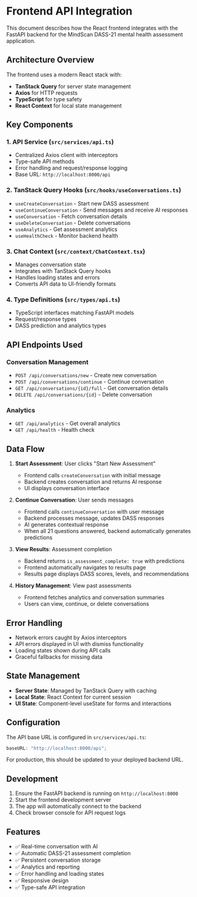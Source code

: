 # Frontend API Integration

This document describes how the React frontend integrates with the FastAPI backend for the MindScan DASS-21 mental health assessment application.

## Architecture Overview

The frontend uses a modern React stack with:

- **TanStack Query** for server state management
- **Axios** for HTTP requests
- **TypeScript** for type safety
- **React Context** for local state management

## Key Components

### 1. API Service (`src/services/api.ts`)

- Centralized Axios client with interceptors
- Type-safe API methods
- Error handling and request/response logging
- Base URL: `http://localhost:8000/api`

### 2. TanStack Query Hooks (`src/hooks/useConversations.ts`)

- `useCreateConversation` - Start new DASS assessment
- `useContinueConversation` - Send messages and receive AI responses
- `useConversation` - Fetch conversation details
- `useDeleteConversation` - Delete conversations
- `useAnalytics` - Get assessment analytics
- `useHealthCheck` - Monitor backend health

### 3. Chat Context (`src/context/ChatContext.tsx`)

- Manages conversation state
- Integrates with TanStack Query hooks
- Handles loading states and errors
- Converts API data to UI-friendly formats

### 4. Type Definitions (`src/types/api.ts`)

- TypeScript interfaces matching FastAPI models
- Request/response types
- DASS prediction and analytics types

## API Endpoints Used

### Conversation Management

- `POST /api/conversations/new` - Create new conversation
- `POST /api/conversations/continue` - Continue conversation
- `GET /api/conversations/{id}/full` - Get conversation details
- `DELETE /api/conversations/{id}` - Delete conversation

### Analytics

- `GET /api/analytics` - Get overall analytics
- `GET /api/health` - Health check

## Data Flow

1. **Start Assessment**: User clicks "Start New Assessment"

   - Frontend calls `createConversation` with initial message
   - Backend creates conversation and returns AI response
   - UI displays conversation interface

2. **Continue Conversation**: User sends messages

   - Frontend calls `continueConversation` with user message
   - Backend processes message, updates DASS responses
   - AI generates contextual response
   - When all 21 questions answered, backend automatically generates predictions

3. **View Results**: Assessment completion

   - Backend returns `is_assessment_complete: true` with predictions
   - Frontend automatically navigates to results page
   - Results page displays DASS scores, levels, and recommendations

4. **History Management**: View past assessments
   - Frontend fetches analytics and conversation summaries
   - Users can view, continue, or delete conversations

## Error Handling

- Network errors caught by Axios interceptors
- API errors displayed in UI with dismiss functionality
- Loading states shown during API calls
- Graceful fallbacks for missing data

## State Management

- **Server State**: Managed by TanStack Query with caching
- **Local State**: React Context for current session
- **UI State**: Component-level useState for forms and interactions

## Configuration

The API base URL is configured in `src/services/api.ts`:

```typescript
baseURL: "http://localhost:8000/api";
```

For production, this should be updated to your deployed backend URL.

## Development

1. Ensure the FastAPI backend is running on `http://localhost:8000`
2. Start the frontend development server
3. The app will automatically connect to the backend
4. Check browser console for API request logs

## Features

- ✅ Real-time conversation with AI
- ✅ Automatic DASS-21 assessment completion
- ✅ Persistent conversation storage
- ✅ Analytics and reporting
- ✅ Error handling and loading states
- ✅ Responsive design
- ✅ Type-safe API integration
